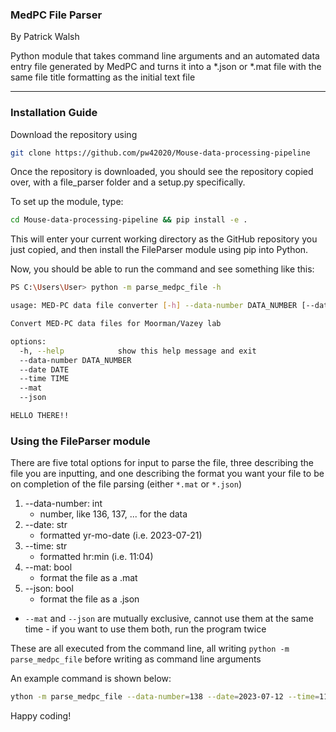 ### MedPC File Parser
By Patrick Walsh

Python module that takes command line arguments and an automated data entry file generated by MedPC and turns it into a *.json or *.mat file with the same file title formatting as the initial text file

---
### Installation Guide
Download the repository using

```sh
git clone https://github.com/pw42020/Mouse-data-processing-pipeline
```
Once the repository is downloaded, you should see the repository copied over, with a file_parser folder and a setup.py specifically.

To set up the module, type:
```sh
cd Mouse-data-processing-pipeline && pip install -e .
```
This will enter your current working directory as the GitHub repository you just copied, and then install the FileParser module using pip into Python.

Now, you should be able to run the command and see something like this:
```sh
PS C:\Users\User> python -m parse_medpc_file -h

usage: MED-PC data file converter [-h] --data-number DATA_NUMBER [--date DATE] [--time TIME] [--mat | --json]

Convert MED-PC data files for Moorman/Vazey lab

options:
  -h, --help            show this help message and exit
  --data-number DATA_NUMBER
  --date DATE
  --time TIME
  --mat
  --json

HELLO THERE!!
```

### Using the FileParser module

There are five total options for input to parse the file, three describing the file you are inputting, and one describing the format you want your file to be on completion of the file parsing (either `*.mat` or `*.json`)

1. --data-number: int
   - number, like 136, 137, ... for the data
2. --date: str
   - formatted yr-mo-date (i.e. 2023-07-21)
3. --time: str
   - formatted hr:min (i.e. 11:04)
4. --mat: bool
   - format the file as a .mat
5. --json: bool
   - format the file as a .json

- `--mat` and `--json` are mutually exclusive, cannot use them at the
    same time
        - if you want to use them both, run the program twice

These are all executed from the command line, all writing `python -m parse_medpc_file` before writing as command line arguments

An example command is shown below:

```sh
ython -m parse_medpc_file --data-number=138 --date=2023-07-12 --time=11:05 --json
```

Happy coding!